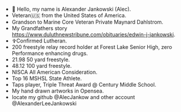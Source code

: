 - 👋 Hello, my name is Alexander Jankowski (Alec).
- Veteran🇺🇸 from the United States of America.
- Grandson to Marine Core Veteran Private Maynard Dahlstrom.
- My Grandfathers story https://www.duluthnewstribune.com/obituaries/edwin-j-jankowski.
- ✞Confirmed Lutheran.
- 200 freestyle relay record holder at Forest Lake Senior High, zero Performance enhancing drugs.
- 21.98 50 yard freestyle.
- 48.12 100 yard freestyle.
- NISCA All American Consideration.
- Top 16 MSHSL State Athlete.
- Taps player, Triple Threat Award @ Century Middle School.
- My hand drawn artworks in Opensea.
- locate my github @AlecJankow and other account @AlexanderLeeJankowski

<!---
AlecJankow/AlecJankow is a ✨ special ✨ repository because its `README.md` (this file) appears on your GitHub profile.
You can click the Preview link to take a look at your changes.
--->
